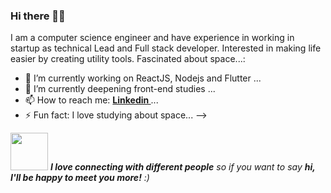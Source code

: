 ### Hi there 👨‍💻

I am a computer science engineer and have experience in working in startup as technical Lead and Full stack developer. Interested in making life easier by creating utility tools. Fascinated about space...:

- 🔭 I’m currently working on ReactJS, Nodejs and Flutter ...
- 🌱 I’m currently deepening front-end studies ...
- 📫 How to reach me: <strong><a href="https://www.linkedin.com/in/danielpiresquirino/"> Linkedin </a></strong> ...
- ⚡ Fun fact: I love studying about space...
-->

<img src="https://media.giphy.com/media/LnQjpWaON8nhr21vNW/giphy.gif" width="60"> <em><b>I love connecting with different people</b> so if you want to say <b>hi, I'll be happy to meet you more!</b> :)</em>
